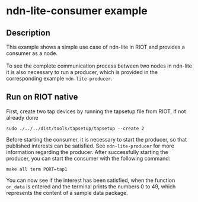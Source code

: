 # ndn-lite-consumer example

## Description
This example shows a simple use case of ndn-lite in RIOT and provides a consumer as a node. <br></br>
To see the complete communication process between two nodes in ndn-lite it is also necessary to run a producer, which is provided in the corresponding example `ndn-lite-producer`.

## Run on RIOT native
First, create two tap devices by running the tapsetup file from RIOT, if not already done

```
sudo ./../../dist/tools/tapsetup/tapsetup --create 2
```

Before starting the consumer, it is necessary to start the producer, so that published interests can be satisfied. See `ndn-lite-producer` for more information regarding the producer. After successfully starting the producer, you can start the consumer with the following command:

```
make all term PORT=tap1
```

You can now see if the interest has been satisfied, when the function `on_data` is entered and the terminal prints the numbers 0 to 49, which represents the content of a sample data package.